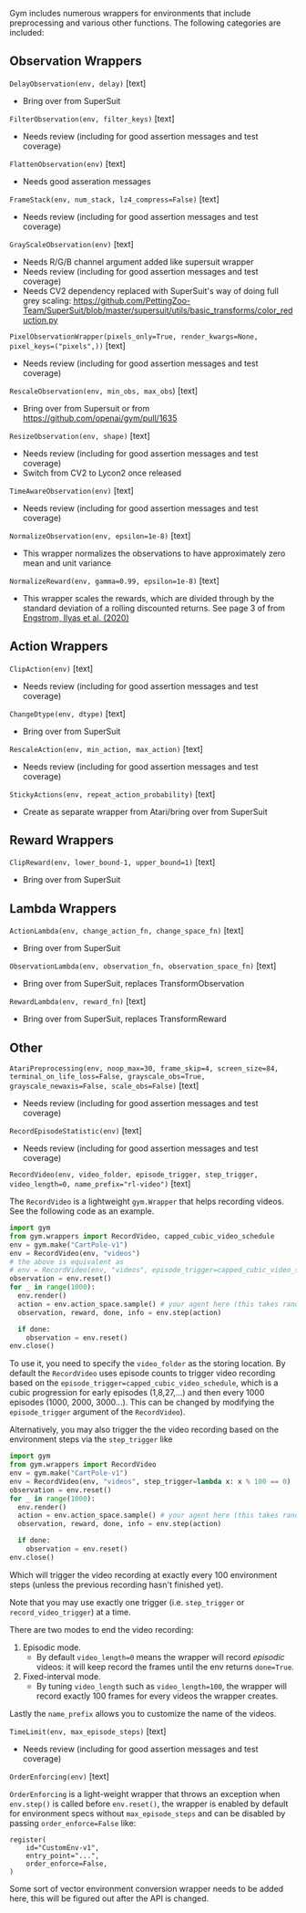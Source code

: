 Gym includes numerous wrappers for environments that include preprocessing and various other functions. The following categories are included:

## Observation Wrappers

`DelayObservation(env, delay)` [text]
* Bring over from SuperSuit

`FilterObservation(env, filter_keys)` [text]
* Needs review (including for good assertion messages and test coverage)

`FlattenObservation(env)` [text]
* Needs good asseration messages

`FrameStack(env, num_stack, lz4_compress=False)` [text]
* Needs review (including for good assertion messages and test coverage)

`GrayScaleObservation(env)` [text] 
* Needs R/G/B channel argument added like supersuit wrapper
* Needs review (including for good assertion messages and test coverage)
* Needs CV2 dependency replaced with SuperSuit's way of doing full grey scaling: https://github.com/PettingZoo-Team/SuperSuit/blob/master/supersuit/utils/basic_transforms/color_reduction.py

`PixelObservationWrapper(pixels_only=True, render_kwargs=None, pixel_keys=("pixels",))` [text]
* Needs review (including for good assertion messages and test coverage)

`RescaleObservation(env, min_obs, max_obs`) [text]
* Bring over from Supersuit or from https://github.com/openai/gym/pull/1635

`ResizeObservation(env, shape)` [text]
* Needs review (including for good assertion messages and test coverage)
* Switch from CV2 to Lycon2 once released

`TimeAwareObservation(env)` [text]
* Needs review (including for good assertion messages and test coverage)


`NormalizeObservation(env, epsilon=1e-8)` [text]
* This wrapper normalizes the observations to have approximately zero mean and unit variance


`NormalizeReward(env, gamma=0.99, epsilon=1e-8)` [text]
* This wrapper scales the rewards, which are divided through by the standard deviation of a rolling discounted returns. See page 3 of from [Engstrom, Ilyas et al. (2020)](https://arxiv.org/pdf/2005.12729.pdf)

## Action Wrappers

`ClipAction(env)` [text]
* Needs review (including for good assertion messages and test coverage)

`ChangeDtype(env, dtype)` [text]
* Bring over from SuperSuit

`RescaleAction(env, min_action, max_action)` [text]
* Needs review (including for good assertion messages and test coverage)

`StickyActions(env, repeat_action_probability)` [text]
* Create as separate wrapper from Atari/bring over from SuperSuit

## Reward Wrappers

`ClipReward(env, lower_bound-1, upper_bound=1)` [text]
* Bring over from SuperSuit

## Lambda Wrappers

`ActionLambda(env, change_action_fn, change_space_fn)` [text]
* Bring over from SuperSuit

`ObservationLambda(env, observation_fn, observation_space_fn)` [text]
* Bring over from SuperSuit, replaces TransformObservation

`RewardLambda(env, reward_fn)` [text]
* Bring over from SuperSuit, replaces TransformReward

## Other
`AtariPreprocessing(env, noop_max=30, frame_skip=4, screen_size=84, terminal_on_life_loss=False, grayscale_obs=True, grayscale_newaxis=False, scale_obs=False)` [text]
* Needs review (including for good assertion messages and test coverage)

`RecordEpisodeStatistic(env)` [text]
* Needs review (including for good assertion messages and test coverage)

`RecordVideo(env, video_folder, episode_trigger, step_trigger, video_length=0, name_prefix="rl-video")` [text]

The `RecordVideo` is a lightweight `gym.Wrapper` that helps recording videos. See the following
code as an example.

```python
import gym
from gym.wrappers import RecordVideo, capped_cubic_video_schedule
env = gym.make("CartPole-v1")
env = RecordVideo(env, "videos")
# the above is equivalent as
# env = RecordVideo(env, "videos", episode_trigger=capped_cubic_video_schedule)
observation = env.reset()
for _ in range(1000):
  env.render()
  action = env.action_space.sample() # your agent here (this takes random actions)
  observation, reward, done, info = env.step(action)

  if done:
    observation = env.reset()
env.close()
```

To use it, you need to specify the `video_folder` as the storing location. By default
the `RecordVideo` uses episode counts to trigger video recording based on the `episode_trigger=capped_cubic_video_schedule`,
which is a cubic progression for early episodes (1,8,27,...) and then every 1000 episodes (1000, 2000, 3000...).
This can be changed by modifying the `episode_trigger` argument of the `RecordVideo`).

Alternatively, you may also trigger the the video recording based on the environment steps via the  `step_trigger` like

```python
import gym
from gym.wrappers import RecordVideo
env = gym.make("CartPole-v1")
env = RecordVideo(env, "videos", step_trigger=lambda x: x % 100 == 0)
observation = env.reset()
for _ in range(1000):
  env.render()
  action = env.action_space.sample() # your agent here (this takes random actions)
  observation, reward, done, info = env.step(action)

  if done:
    observation = env.reset()
env.close()
```

Which will trigger the video recording at exactly every 100 environment steps (unless the previous recording hasn't finished yet).

Note that you may use exactly one trigger (i.e. `step_trigger` or `record_video_trigger`) at a time.

There are two modes to end the video recording:
1. Episodic mode. 
    * By default `video_length=0` means the wrapper will record *episodic* videos: it will keep
    record the frames until the env returns `done=True`.
2. Fixed-interval mode.
    * By tuning `video_length` such as `video_length=100`, the wrapper will record exactly 100 frames
    for every videos the wrapper creates. 

Lastly the `name_prefix` allows you to customize the name of the videos.


`TimeLimit(env, max_episode_steps)` [text]
* Needs review (including for good assertion messages and test coverage)

`OrderEnforcing(env)` [text]

`OrderEnforcing` is a light-weight wrapper that throws an exception when `env.step()` is called before `env.reset()`, the wrapper is enabled by default for environment specs without `max_episode_steps` and can be disabled by passing `order_enforce=False` like:
```python3
register(
    id="CustomEnv-v1",
    entry_point="...",
    order_enforce=False,
)
```

Some sort of vector environment conversion wrapper needs to be added here, this will be figured out after the API is changed.
